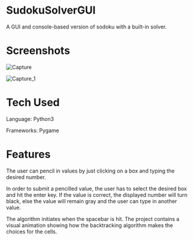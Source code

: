 # SudokuSolverGUI

A GUI and console-based version of sodoku with a built-in solver.

# Screenshots
![Capture](https://user-images.githubusercontent.com/45553812/73396864-52b06700-42f3-11ea-9fca-24ab5c53d464.PNG)

![Capture_1](https://user-images.githubusercontent.com/45553812/73396891-61971980-42f3-11ea-867d-5227d6c3d850.PNG)

# Tech Used
Language: Python3

Frameworks: Pygame

# Features
The user can pencil in values by just clicking on a box and typing the desired number.

In order to submit a pencilled value, the user has to select the desired box and hit the enter key. 
If the value is correct, the displayed number will turn black, else the value will remain gray and the user can type in
another value. 

The algorithm initiates when the spacebar is hit. The project contains a visual animation showing how the 
backtracking algorithm makes the choices for the cells.
